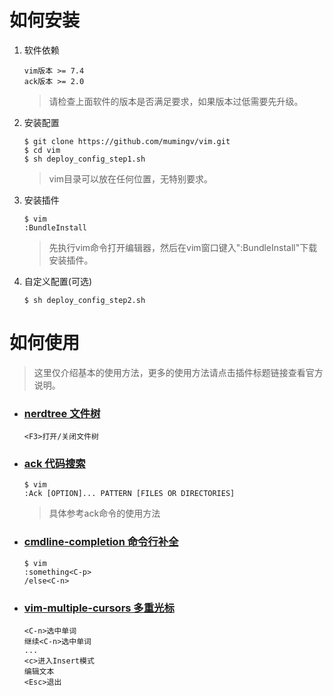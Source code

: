 # 如何安装

1. 软件依赖

   ```vim
   vim版本 >= 7.4
   ack版本 >= 2.0
   ```

   > 请检查上面软件的版本是否满足要求，如果版本过低需要先升级。

2. 安装配置

   ```vim
   $ git clone https://github.com/mumingv/vim.git
   $ cd vim
   $ sh deploy_config_step1.sh
   ```

   > vim目录可以放在任何位置，无特别要求。

3. 安装插件

   ```vim
   $ vim
   :BundleInstall
   ```

   > 先执行vim命令打开编辑器，然后在vim窗口键入":BundleInstall"下载安装插件。

4. 自定义配置(可选)
   
   ```vim
   $ sh deploy_config_step2.sh
   ```

# 如何使用

> 这里仅介绍基本的使用方法，更多的使用方法请点击插件标题链接查看官方说明。


- ### [nerdtree 文件树](https://github.com/scrooloose/nerdtree)

   ```
   <F3>打开/关闭文件树
   ```


- ### [ack 代码搜索](https://github.com/mileszs/ack.vim)

   ```vim
   $ vim
   :Ack [OPTION]... PATTERN [FILES OR DIRECTORIES]
   ```
   > 具体参考ack命令的使用方法


- ### [cmdline-completion 命令行补全](https://github.com/vim-scripts/cmdline-completion)

   ```vim
   $ vim
   :something<C-p>
   /else<C-n>
   ```


- ### [vim-multiple-cursors 多重光标](https://github.com/terryma/vim-multiple-cursors)

   ```vim
   <C-n>选中单词
   继续<C-n>选中单词
   ...
   <c>进入Insert模式
   编辑文本
   <Esc>退出
   ```


